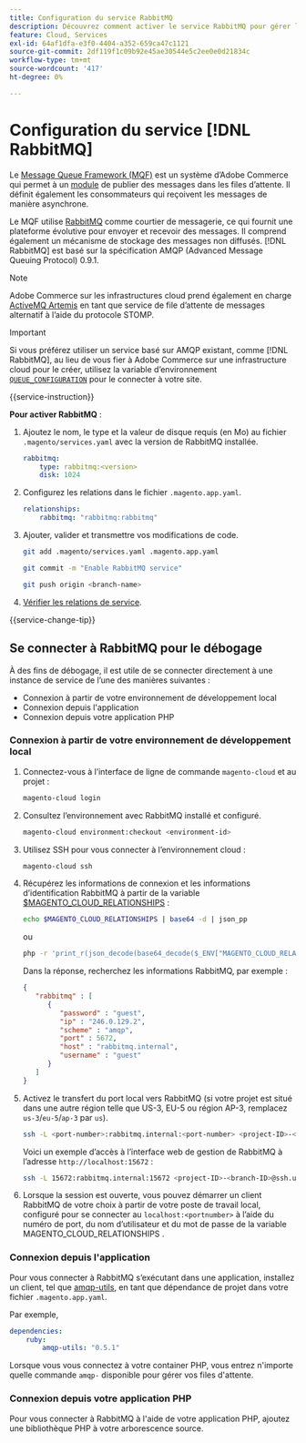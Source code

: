 ```yaml
---
title: Configuration du service RabbitMQ
description: Découvrez comment activer le service RabbitMQ pour gérer les files d’attente de messages pour Adobe Commerce sur l’infrastructure cloud.
feature: Cloud, Services
exl-id: 64af1dfa-e3f0-4404-a352-659ca47c1121
source-git-commit: 2df119f1c09b92e45ae30544e5c2ee0e0d21834c
workflow-type: tm+mt
source-wordcount: '417'
ht-degree: 0%

---
```


# Configuration du service [!DNL RabbitMQ]

Le [Message Queue Framework (MQF)](https://experienceleague.adobe.com/docs/commerce-operations/configuration-guide/message-queues/message-queue-framework.html?lang=fr) est un système d’Adobe Commerce qui permet à un [module](https://experienceleague.adobe.com/fr/docs/commerce-operations/implementation-playbook/glossary#module) de publier des messages dans les files d’attente. Il définit également les consommateurs qui reçoivent les messages de manière asynchrone.

Le MQF utilise [RabbitMQ](https://www.rabbitmq.com/) comme courtier de messagerie, ce qui fournit une plateforme évolutive pour envoyer et recevoir des messages. Il comprend également un mécanisme de stockage des messages non diffusés. [!DNL RabbitMQ] est basé sur la spécification AMQP (Advanced Message Queuing Protocol) 0.9.1.

>[!NOTE]
>
>Adobe Commerce sur les infrastructures cloud prend également en charge [ActiveMQ Artemis](activemq.md) en tant que service de file d’attente de messages alternatif à l’aide du protocole STOMP.

>[!IMPORTANT]
>
>Si vous préférez utiliser un service basé sur AMQP existant, comme [!DNL RabbitMQ], au lieu de vous fier à Adobe Commerce sur une infrastructure cloud pour le créer, utilisez la variable d’environnement [`QUEUE_CONFIGURATION`](../environment/variables-deploy.md#queue_configuration) pour le connecter à votre site.

{{service-instruction}}

**Pour activer RabbitMQ** :

1. Ajoutez le nom, le type et la valeur de disque requis (en Mo) au fichier `.magento/services.yaml` avec la version de RabbitMQ installée.

   ```yaml
   rabbitmq:
       type: rabbitmq:<version>
       disk: 1024
   ```

1. Configurez les relations dans le fichier `.magento.app.yaml`.

   ```yaml
   relationships:
       rabbitmq: "rabbitmq:rabbitmq"
   ```

1. Ajouter, valider et transmettre vos modifications de code.

   ```bash
   git add .magento/services.yaml .magento.app.yaml
   ```

   ```bash
   git commit -m "Enable RabbitMQ service"
   ```

   ```bash
   git push origin <branch-name>
   ```

1. [Vérifier les relations de service](services-yaml.md#service-relationships).

{{service-change-tip}}

## Se connecter à RabbitMQ pour le débogage

À des fins de débogage, il est utile de se connecter directement à une instance de service de l’une des manières suivantes :

- Connexion à partir de votre environnement de développement local
- Connexion depuis l&#39;application
- Connexion depuis votre application PHP

### Connexion à partir de votre environnement de développement local

1. Connectez-vous à l’interface de ligne de commande `magento-cloud` et au projet :

   ```bash
   magento-cloud login
   ```

1. Consultez l’environnement avec RabbitMQ installé et configuré.

   ```bash
   magento-cloud environment:checkout <environment-id>
   ```

1. Utilisez SSH pour vous connecter à l’environnement cloud :

   ```bash
   magento-cloud ssh
   ```

1. Récupérez les informations de connexion et les informations d’identification RabbitMQ à partir de la variable [$MAGENTO_CLOUD_RELATIONSHIPS](../application/properties.md#relationships) :

   ```bash
   echo $MAGENTO_CLOUD_RELATIONSHIPS | base64 -d | json_pp
   ```

   ou

   ```bash
   php -r 'print_r(json_decode(base64_decode($_ENV["MAGENTO_CLOUD_RELATIONSHIPS"])));'
   ```

   Dans la réponse, recherchez les informations RabbitMQ, par exemple :

   ```json
   {
      "rabbitmq" : [
         {
            "password" : "guest",
            "ip" : "246.0.129.2",
            "scheme" : "amqp",
            "port" : 5672,
            "host" : "rabbitmq.internal",
            "username" : "guest"
         }
      ]
   }
   ```

1. Activez le transfert du port local vers RabbitMQ (si votre projet est situé dans une autre région telle que US-3, EU-5 ou région AP-3, remplacez ``us-3``/``eu-5``/``ap-3`` par ``us``).

   ```bash
   ssh -L <port-number>:rabbitmq.internal:<port-number> <project-ID>-<branch-ID>@ssh.us.magentosite.cloud
   ```

   Voici un exemple d’accès à l’interface web de gestion de RabbitMQ à l’adresse `http://localhost:15672` :

   ```bash
   ssh -L 15672:rabbitmq.internal:15672 <project-ID>-<branch-ID>@ssh.us.magentosite.cloud
   ```

1. Lorsque la session est ouverte, vous pouvez démarrer un client RabbitMQ de votre choix à partir de votre poste de travail local, configuré pour se connecter au `localhost:<portnumber>` à l’aide du numéro de port, du nom d’utilisateur et du mot de passe de la variable MAGENTO_CLOUD_RELATIONSHIPS .

### Connexion depuis l&#39;application

Pour vous connecter à RabbitMQ s’exécutant dans une application, installez un client, tel que [amqp-utils](https://github.com/dougbarth/amqp-utils), en tant que dépendance de projet dans votre fichier `.magento.app.yaml`.

Par exemple,

```yaml
dependencies:
    ruby:
        amqp-utils: "0.5.1"
```

Lorsque vous vous connectez à votre container PHP, vous entrez n&#39;importe quelle commande `amqp-` disponible pour gérer vos files d&#39;attente.

### Connexion depuis votre application PHP

Pour vous connecter à RabbitMQ à l&#39;aide de votre application PHP, ajoutez une bibliothèque PHP à votre arborescence source.
